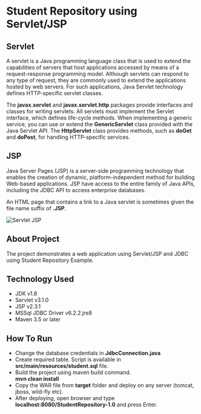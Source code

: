 # Student Repository using Servlet/JSP

## Servlet

A servlet is a Java programming language class that is used to extend the capabilities of servers that host applications accessed by means of a request-response programming model. Although servlets can respond to any type of request, they are commonly used to extend the applications hosted by web servers. For such applications, Java Servlet technology defines HTTP-specific servlet classes.  

The **javax.servlet** and **javax.servlet.http** packages provide interfaces and classes for writing servlets. All servlets must implement the Servlet interface, which defines life-cycle methods. When implementing a generic service, you can use or extend the **GenericServlet** class provided with the Java Servlet API. The **HttpServlet** class provides methods, such as **doGet** and **doPost**, for handling HTTP-specific services.

## JSP

Java Server Pages (JSP) is a server-side programming technology that enables the creation of dynamic, platform-independent method for building Web-based applications. JSP have access to the entire family of Java APIs, including the JDBC API to access enterprise databases.  

An HTML page that contains a link to a Java servlet is sometimes given the file name suffix of **.JSP**.  


![Servlet JSP](https://github.com/amanver16/ebooks_cheatsheets/blob/master/Images/Servlet%20JSP.PNG)  


## About Project
The project demonstrates a web application using Servlet/JSP and JDBC using Student Repository Example.


## Technology Used

* JDK v1.8
* Servlet v3.1.0
* JSP v2.3.1
* MSSql JDBC Driver v6.2.2.jre8
* Maven 3.5 or later

## How To Run

* Change the database credentials in **JdbcConnection.java**
* Create required table. Script is available in **src/main/resources/student.sql** file.
* Build the project using maven build command.  
**mvn clean install**
* Copy the WAR file from **target** folder and deploy on any server (tomcat, jboss, wild-fly etc).
* After deploying, open browser and type **localhost:8080/StudentRepository-1.0** and press Enter.